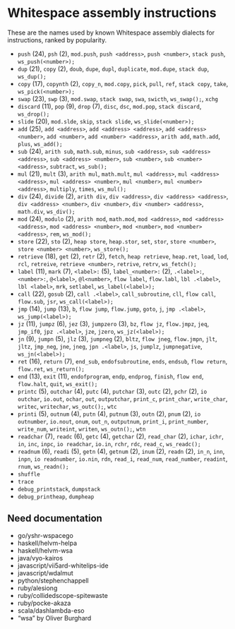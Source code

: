 # Whitespace assembly instructions

<!-- Generated by tools/generate_assembly.jq; DO NOT EDIT. -->

These are the names used by known Whitespace assembly dialects for
instructions, ranked by popularity.

- `push` (24), `psh` (2), `mod.push`, `push <address>`, `push <number>`, `stack push`, `ws_push(<number>);`
- `dup` (21), `copy` (2), `doub`, `dupe`, `dupl`, `duplicate`, `mod.dupe`, `stack dup`, `ws_dup();`
- `copy` (17), `copynth` (2), `copy_n`, `mod.copy`, `pick`, `pull`, `ref`, `stack copy`, `take`, `ws_pick(<number>);`
- `swap` (23), `swp` (3), `mod.swap`, `stack swap`, `swa`, `swicth`, `ws_swap();`, `xchg`
- `discard` (11), `pop` (9), `drop` (7), `disc`, `dsc`, `mod.pop`, `stack discard`, `ws_drop();`
- `slide` (20), `mod.slde`, `skip`, `stack slide`, `ws_slide(<number>);`
- `add` (25), `add <address>`, `add <address> <address>`, `add <address> <number>`, `add <number>`, `add <number> <address>`, `arith add`, `math.add`, `plus`, `ws_add();`
- `sub` (24), `arith sub`, `math.sub`, `minus`, `sub <address>`, `sub <address> <address>`, `sub <address> <number>`, `sub <number>`, `sub <number> <address>`, `subtract`, `ws_sub();`
- `mul` (21), `mult` (3), `arith mul`, `math.mult`, `mul <address>`, `mul <address> <address>`, `mul <address> <number>`, `mul <number>`, `mul <number> <address>`, `multiply`, `times`, `ws_mul();`
- `div` (24), `divide` (2), `arith div`, `div <address>`, `div <address> <address>`, `div <address> <number>`, `div <number>`, `div <number> <address>`, `math.div`, `ws_div();`
- `mod` (24), `modulo` (2), `arith mod`, `math.mod`, `mod <address>`, `mod <address> <address>`, `mod <address> <number>`, `mod <number>`, `mod <number> <address>`, `rem`, `ws_mod();`
- `store` (22), `sto` (2), `heap store`, `heap.stor`, `set`, `stor`, `store <number>`, `store <number> <number>`, `ws_store();`
- `retrieve` (18), `get` (2), `retr` (2), `fetch`, `heap retrieve`, `heap.ret`, `load`, `lod`, `rcl`, `retreive`, `retrieve <number>`, `retrive`, `retrv`, `ws_fetch();`
- `label` (11), `mark` (7), `<label>:` (5), `label_<number>:` (2), `.<label>:`, `<number>:`, `@<label>`, `@l<number>`, `flow label`, `flow.labl`, `lbl .<label>`, `lbl <label>`, `mrk`, `setlabel`, `ws_label(<label>);`
- `call` (22), `gosub` (2), `call .<label>`, `call_subroutine`, `cll`, `flow call`, `flow.sub`, `jsr`, `ws_call(<label>);`
- `jmp` (14), `jump` (13), `b`, `flow jump`, `flow.jump`, `goto`, `j`, `jmp .<label>`, `ws_jump(<label>);`
- `jz` (11), `jumpz` (6), `jez` (3), `jumpzero` (3), `bz`, `flow jz`, `flow.jmpz`, `jeq`, `jmp_if0`, `jpz .<label>`, `jze`, `jzero`, `ws_jz(<label>);`
- `jn` (9), `jumpn` (5), `jlz` (3), `jumpneg` (2), `bltz`, `flow jneg`, `flow.jmpn`, `jlt`, `jltz`, `jmp_neg`, `jne`, `jneg`, `jpn .<label>`, `js`, `jumplz`, `jumpnegative`, `ws_jn(<label>);`
- `ret` (16), `return` (7), `end_sub`, `endofsubroutine`, `ends`, `endsub`, `flow return`, `flow.ret`, `ws_return();`
- `end` (13), `exit` (11), `endofprogram`, `endp`, `endprog`, `finish`, `flow end`, `flow.halt`, `quit`, `ws_exit();`
- `printc` (5), `outchar` (4), `putc` (4), `putchar` (3), `outc` (2), `pchr` (2), `io outchar`, `io.out`, `ochar`, `out`, `outputchar`, `print_c`, `print_char`, `write_char`, `writec`, `writechar`, `ws_outc();`, `wtc`
- `printi` (5), `outnum` (4), `putn` (4), `putnum` (3), `outn` (2), `pnum` (2), `io outnumber`, `io.nout`, `onum`, `out_n`, `outputnum`, `print_i`, `print_number`, `write_num`, `writeint`, `writen`, `ws_outn();`, `wtn`
- `readchar` (7), `readc` (6), `getc` (4), `getchar` (2), `read_char` (2), `ichar`, `ichr`, `in`, `inc`, `inpc`, `io readchar`, `io.in`, `rchr`, `rdc`, `read_c`, `ws_readc();`
- `readnum` (6), `readi` (5), `getn` (4), `getnum` (2), `inum` (2), `readn` (2), `in_n`, `inn`, `inpn`, `io readnumber`, `io.nin`, `rdn`, `read_i`, `read_num`, `read_number`, `readint`, `rnum`, `ws_readn();`
- `shuffle`
- `trace`
- `debug_printstack`, `dumpstack`
- `debug_printheap`, `dumpheap`

## Need documentation

- go/yshr-wspacego
- haskell/helvm-helpa
- haskell/helvm-wsa
- java/vyo-kairos
- javascript/vii5ard-whitelips-ide
- javascript/wdalmut
- python/stephenchappell
- ruby/alesiong
- ruby/collidedscope-spitewaste
- ruby/pocke-akaza
- scala/dashlambda-eso
- “wsa” by Oliver Burghard
